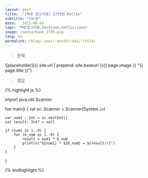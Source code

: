 ```yaml
---
layout: post
title:  "[백준 알고리즘] 2739번 Kotlin"
subtitle: "for문"
date:   2021-08-03
tags: "백준알고리즘,backjoon,kotlin,java"
image: /media/baek_2739.png
lang: ko
permalink: /blog/:year/:month/:day/:title/
---
```

> 문제

![placeholder]({{ site.url | prepend: site.baseurl }}{{ page.image }} "{{ page.title }}")

> 정답

{% highlight js %}

import java.util.Scanner

fun main() {
    val sc: Scanner = Scanner(System.`in`)

    var num1 : Int = sc.nextInt()
    var result: Int? = null

    if (num1 in 1..9) {
        for (b_num in 1..9) {
            result = num1 * b_num
            println("${num1} * ${b_num} = ${result!!}")
        }
    }
}


{% endhighlight %}
